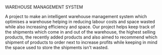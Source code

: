 WAREHOUSE MANAGEMENT SYSTEM

A project to make an intelligent warehouse management system which optimises a warehouse helping in reducing labour costs and space wasted while also increasing efficiency and space. Our project helps keep track of the shipments which come in and out of the warehouse, the highest selling products, the recently added products and also aimed to recommend which shipment of products to order next to increase profits while keeping in mind the space used to store the shipments isn't wasted.
